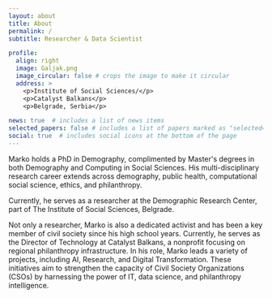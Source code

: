 ```yaml
---
layout: about
title: About
permalink: /
subtitle: Researcher & Data Scientist

profile:
  align: right
  image: Galjak.png
  image_circular: false # crops the image to make it circular
  address: >
    <p>Institute of Social Sciences/</p>
    <p>Catalyst Balkans</p>
    <p>Belgrade, Serbia</p>

news: true  # includes a list of news items
selected_papers: false # includes a list of papers marked as "selected={true}"
social: true  # includes social icons at the bottom of the page
---
```


Marko holds a PhD in Demography, complimented by Master's degrees in both Demography and Computing in Social Sciences. His multi-disciplinary research career extends across demography, public health, computational social science, ethics, and philanthropy.

Currently, he serves as a researcher at the Demographic Research Center, part of The Institute of Social Sciences, Belgrade.

Not only a researcher, Marko is also a dedicated activist and has been a key member of civil society since his high school years. Currently, he serves as the Director of Technology at Catalyst Balkans, a nonprofit focusing on regional philanthropy infrastructure. In his role, Marko leads a variety of projects, including AI, Research, and Digital Transformation. These initiatives aim to strengthen the capacity of Civil Society Organizations (CSOs) by harnessing the power of IT, data science, and philanthropy intelligence.